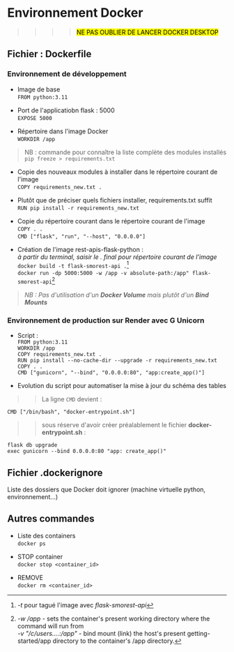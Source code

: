 # Environnement Docker

>>>><mark>NE PAS OUBLIER DE LANCER DOCKER DESKTOP</mark>

## Fichier : Dockerfile

### Environnement de développement

* Image de base\
```FROM python:3.11```
>
* Port de l'applicatiobn flask : 5000\
```EXPOSE 5000```
>
* Répertoire dans l'image Docker\
```WORKDIR /app```
>
>NB : commande pour connaître la liste complète des modules installés\
```pip freeze > requirements.txt```

* Copie des nouveaux modules à installer  dans le répertoire courant de l'image\
```COPY requirements_new.txt .```
>
* Plutôt que de préciser quels fichiers installer, requirements.txt suffit\
```RUN pip install -r requirements_new.txt```
>
* Copie du répertoire courant dans le répertoire courant de l'image\
```COPY . .```\
```CMD ["flask", "run", "--host", "0.0.0.0"]```
>
* Création de l'image rest-apis-flask-python :\
  *à partir du terminal, saisir le . final pour répertoire courant de l'image*\
```docker build -t flask-smorest-api .```[^1]\
```docker run -dp 5000:5000 -w /app -v absolute-path:/app" flask-smorest-api```[^2]
>
>*NB : Pas d'utilisation d'un **Docker Volume** mais plutôt d'un **Bind Mounts***

### Environnement de production sur Render avec G Unicorn

* Script :\
```FROM python:3.11```\
```WORKDIR /app```\
```COPY requirements_new.txt .```\
```RUN pip install --no-cache-dir --upgrade -r requirements_new.txt```\
```COPY . .```\
```CMD ["gunicorn", "--bind", "0.0.0.0:80", "app:create_app()"]```

* Evolution du script pour automatiser la mise à jour du schéma des tables
>>
>>La ligne ```CMD``` devient :
>>
```CMD ["/bin/bash", "docker-entrypoint.sh"]```
>>
>>sous réserve d'avoir créer préalablement le fichier **docker-entrypoint.sh** :
>>
```flask db upgrade```\
```exec gunicorn --bind 0.0.0.0:80 "app: create_app()"```
>>
[^1]: *-t* pour tagué l'image avec *flask-smorest-api*

[^2]: *-w /app* - sets the container's present working directory where the command will run from\
*-v "/c/users....:/app"* - bind mount (link) the host's present getting-started/app directory to the container's /app directory.

## Fichier .dockerignore

Liste des dossiers que Docker doit ignorer (machine virtuelle python, environnement...)

## Autres commandes

* Liste des containers\
```docker ps```
>
* STOP container\
```docker stop <container_id>```
>
* REMOVE\
```docker rm <container_id>```

